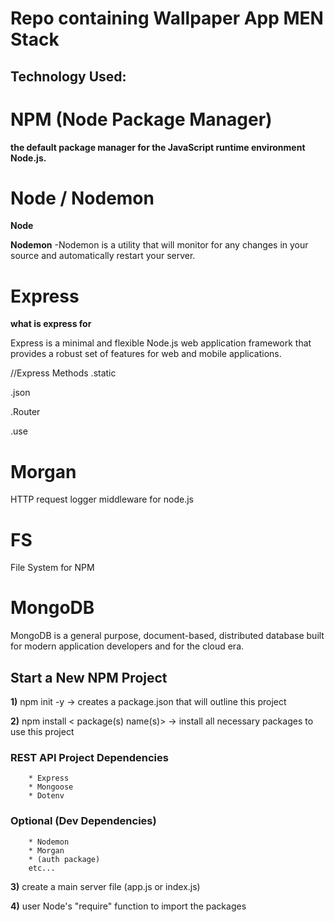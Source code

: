 
# Repo containing Wallpaper App MEN Stack

## Technology Used:

# NPM (Node Package Manager)

**the default package manager for the JavaScript runtime environment Node.js.**

# Node / Nodemon 

**Node**

**Nodemon**
    -Nodemon is a utility that will monitor for any changes in your source and automatically restart your server.


# Express

**what is express for**

Express is a minimal and flexible Node.js web application framework that provides a robust set of features for web and mobile applications. 

//Express Methods
.static

.json

.Router

.use

# Morgan

HTTP request logger middleware for node.js

# FS

File System for NPM 

# MongoDB

MongoDB is a general purpose, document-based, distributed database built for modern application developers and for the cloud era. 

## Start a New NPM Project
        
**1)** npm init -y  -> creates a package.json that will outline this project

**2)** npm install < package(s) name(s)>  -> install all necessary packages to use this project

###     REST API Project Dependencies

        * Express
        * Mongoose
        * Dotenv

###        Optional (Dev Dependencies)

        * Nodemon
        * Morgan
        * (auth package)
        etc...

**3)** create a main server file (app.js or index.js)

**4)** user Node's "require" function to import the packages

